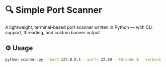 # 🔍 Simple Port Scanner

A lightweight, terminal-based port scanner written in Python — with CLI support, threading, and custom banner output.

## ⚙️ Usage

```bash
python scanner.py --host 127.0.0.1 --ports 22,80 --threads 4 --verbose

